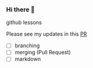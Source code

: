 ### Hi there 👋

github lessons

Please see my updates in this [PR](https://github.com/Elroi-Enterprise-Inc/Elroi-Consumer-API-V2/pull/13)

- [ ] branching
- [ ] merging (Pull Request)
- [ ] markdown
